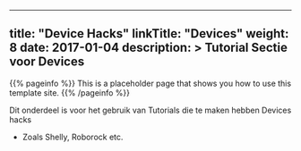 
---
title: "Device Hacks"
linkTitle: "Devices"
weight: 8
date: 2017-01-04
description: >
  Tutorial Sectie voor Devices
---

{{% pageinfo %}}
This is a placeholder page that shows you how to use this template site.
{{% /pageinfo %}}

Dit onderdeel is voor het gebruik van Tutorials die te maken hebben Devices hacks
- Zoals Shelly, Roborock etc.
